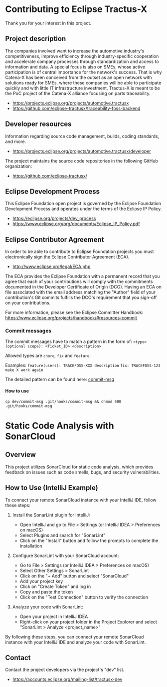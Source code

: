 # Contributing to Eclipse Tractus-X

Thank you for your interest in this project.

## Project description

The companies involved want to increase the automotive industry's
competitiveness, improve efficiency through industry-specific cooperation and
accelerate company processes through standardization and access to information
and data. A special focus is also on SMEs, whose active participation is of
central importance for the network's success. That is why Catena-X has been
conceived from the outset as an open network with solutions ready for SMEs,
where these companies will be able to participate quickly and with little IT
infrastructure investment. Tractus-X is meant to be the PoC project of the
Catena-X alliance focusing on parts traceability.

* https://projects.eclipse.org/projects/automotive.tractusx
* https://github.com/eclipse-tractusx/traceability-foss-backend

## Developer resources

Information regarding source code management, builds, coding standards, and
more.

* https://projects.eclipse.org/projects/automotive.tractusx/developer

The project maintains the source code repositories in the following GitHub organization:

* https://github.com/eclipse-tractusx/

## Eclipse Development Process

This Eclipse Foundation open project is governed by the Eclipse Foundation
Development Process and operates under the terms of the Eclipse IP Policy.

* https://eclipse.org/projects/dev_process
* https://www.eclipse.org/org/documents/Eclipse_IP_Policy.pdf

## Eclipse Contributor Agreement

In order to be able to contribute to Eclipse Foundation projects you must
electronically sign the Eclipse Contributor Agreement (ECA).

* http://www.eclipse.org/legal/ECA.php

The ECA provides the Eclipse Foundation with a permanent record that you agree
that each of your contributions will comply with the commitments documented in
the Developer Certificate of Origin (DCO). Having an ECA on file associated with
the email address matching the "Author" field of your contribution's Git commits
fulfills the DCO's requirement that you sign-off on your contributions.

For more information, please see the Eclipse Committer Handbook:
https://www.eclipse.org/projects/handbook/#resources-commit

### Commit messages
The commit messages have to match a pattern in the form of:
`<type>(optional scope): <Ticket_ID> <description>`

Allowed types are `chore`, `fix` and `feature`.

Examples:
`feature(users): TRACEFOSS-XXX description`
`fix: TRACEFOSS-123 make X work again`

The detailed pattern can be found here: [commit-msg](./dev/commit-msg)

#### How to use
```shell
cp dev/commit-msg .git/hooks/commit-msg && chmod 500 .git/hooks/commit-msg
```

# Static Code Analysis with SonarCloud

## Overview
This project utilizes SonarCloud for static code analysis, which provides feedback on issues such as code smells, bugs, and security vulnerabilities.

## How to Use (IntelliJ Example)
To connect your remote SonarCloud instance with your IntelliJ IDE, follow these steps:

1. Install the SonarLint plugin for IntelliJ:
	* Open IntelliJ and go to File > Settings (or IntelliJ IDEA > Preferences on macOS)
	* Select Plugins and search for "SonarLint"
	* Click on the "Install" button and follow the prompts to complete the installation

2. Configure SonarLint with your SonarCloud account:
	* Go to File > Settings (or IntelliJ IDEA > Preferences on macOS)
	* Select Other Settings > SonarLint
	* Click on the "+ Add" button and select "SonarCloud"
	* Add your project key
	* Click on "Create Token" and log in
	* Copy and paste the token
	* Click on the "Test Connection" button to verify the connection

3. Analyze your code with SonarLint:
	* Open your project in IntelliJ IDEA
	* Right-click on your project folder in the Project Explorer and select "SonarLint > Analyze <project_name>"

By following these steps, you can connect your remote SonarCloud instance with your IntelliJ IDE and analyze your code with SonarLint.

## Contact

Contact the project developers via the project's "dev" list.

* https://accounts.eclipse.org/mailing-list/tractusx-dev
